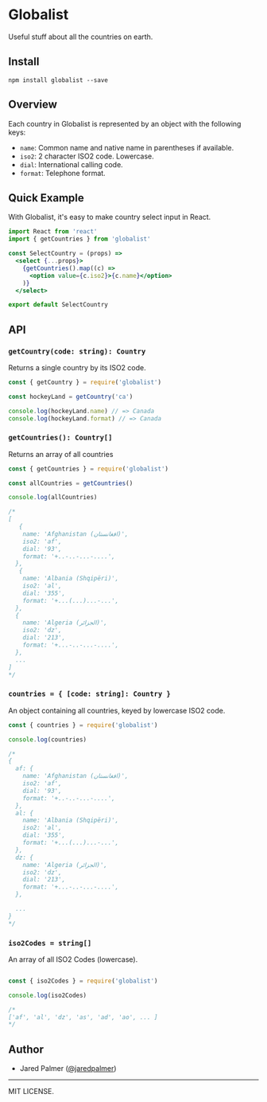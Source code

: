 # Globalist

Useful stuff about all the countries on earth. 

## Install
```
npm install globalist --save
```

## Overview

Each country in Globalist is represented by an object with the following keys:

- `name`: Common name and native name in parentheses if available.
- `iso2`: 2 character ISO2 code. Lowercase.
- `dial`: International calling code.
- `format`: Telephone format.

## Quick Example

With Globalist, it's easy to make country select input in React.

```jsx
import React from 'react'
import { getCountries } from 'globalist'

const SelectCountry = (props) => 
  <select {...props}>
    {getCountries().map((c) => 
      <option value={c.iso2}>{c.name}</option>
    )}
  </select>

export default SelectCountry
```

## API

### `getCountry(code: string): Country`

Returns a single country by its ISO2 code. 

```js
const { getCountry } = require('globalist')

const hockeyLand = getCountry('ca')

console.log(hockeyLand.name) // => Canada
console.log(hockeyLand.format) // => Canada
```

### `getCountries(): Country[]`

Returns an array of all countries

```js
const { getCountries } = require('globalist')

const allCountries = getCountries()

console.log(allCountries)

/*
[
   {
    name: 'Afghanistan (‫افغانستان‬‎)',
    iso2: 'af',
    dial: '93',
    format: '+..-..-...-....',
  },
   {
    name: 'Albania (Shqipëri)',
    iso2: 'al',
    dial: '355',
    format: '+...(...)...-...',
  },
  {
    name: 'Algeria (‫الجزائر‬‎)',
    iso2: 'dz',
    dial: '213',
    format: '+...-..-...-....',
  },
  ...
]
*/
```
### `countries = { [code: string]: Country }`

An object containing all countries, keyed by lowercase ISO2 code.

```js
const { countries } = require('globalist')

console.log(countries)

/*
{
  af: {
    name: 'Afghanistan (‫افغانستان‬‎)',
    iso2: 'af',
    dial: '93',
    format: '+..-..-...-....',
  },
  al: {
    name: 'Albania (Shqipëri)',
    iso2: 'al',
    dial: '355',
    format: '+...(...)...-...',
  },
  dz: {
    name: 'Algeria (‫الجزائر‬‎)',
    iso2: 'dz',
    dial: '213',
    format: '+...-..-...-....',
  },

  ...
}
*/

```

### `iso2Codes = string[]`

An array of all ISO2 Codes (lowercase).

```js

const { iso2Codes } = require('globalist')

console.log(iso2Codes)

/*
['af', 'al', 'dz', 'as', 'ad', 'ao', ... ]
*/
```


## Author

- Jared Palmer ([@jaredpalmer](https://twitter.com/jaredpalmer))


---

MIT LICENSE.